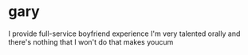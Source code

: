 # gary
I provide full-service boyfriend experience I'm very talented orally and there's nothing that I won't do that makes youcum
